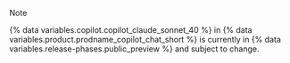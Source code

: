 > [!NOTE]
> {% data variables.copilot.copilot_claude_sonnet_40 %} in {% data variables.product.prodname_copilot_chat_short %} is currently in {% data variables.release-phases.public_preview %} and subject to change.
